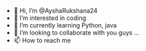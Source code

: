 - 👋 Hi, I’m @AyshaRukshana24
- 👀 I’m interested in coding
- 🌱 I’m currently learning Python, java
- 💞️ I’m looking to collaborate with you guys ...
- 📫 How to reach me 

<!---
AyshaRukshana24/AyshaRukshana24 is a ✨ special ✨ repository because its `README.md` (this file) appears on your GitHub profile.
You can click the Preview link to take a look at your changes.
--->
